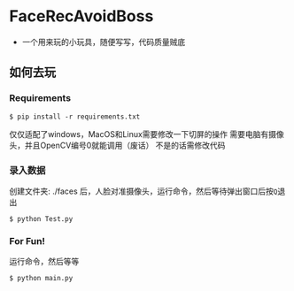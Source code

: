 # FaceRecAvoidBoss

- 一个用来玩的小玩具，随便写写，代码质量贼底

## 如何去玩

### Requirements

```shell
$ pip install -r requirements.txt
```
仅仅适配了windows，MacOS和Linux需要修改一下切屏的操作
需要电脑有摄像头，并且OpenCV编号0就能调用（废话） 不是的话需修改代码
### 录入数据

创建文件夹: ./faces 后，人脸对准摄像头，运行命令，然后等待弹出窗口后按```Q```退出

```shell
$ python Test.py
```

### For Fun!

运行命令，然后等等

```shell
$ python main.py
```